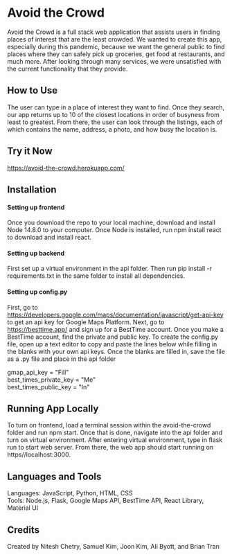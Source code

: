 # Avoid the Crowd

Avoid the Crowd is a full stack web application that assists users in finding places of interest that are the least crowded. We wanted to create this app, especially during this pandemic, because we want the general public to find places where they can safely pick up groceries, get food at restaurants, and much more. After looking through many services, we were unsatisfied with the current functionality that they provide.

## How to Use

The user can type in a place of interest they want to find. Once they search, our app returns up to 10 of the closest locations in order of busyness from least to greatest. From there, the user can look through the listings, each of which contains the name, address, a photo, and how busy the location is.

## Try it Now

https://avoid-the-crowd.herokuapp.com/

## Installation 

#### Setting up frontend <br/>
Once you download the repo to your local machine, download and install Node 14.8.0 to your computer. Once Node is installed, run npm install react to download and install react.

#### Setting up backend <br/>
First set up a virtual environment in the api folder. Then run pip install -r requirements.txt in the same folder to install all dependencies.

#### Setting up config.py <br/>
First, go to https://developers.google.com/maps/documentation/javascript/get-api-key to get an api key for Google Maps Platform. 
Next, go to https://besttime.app/ and sign up for a BestTime account. Once you make a BestTime account, find the private and public key.
To create the config.py file, open up a text editor to copy and paste the lines below while filling in the blanks with your own api keys. Once the blanks are filled in, save the file as a .py file and place in the api folder 

gmap_api_key = "Fill" <br/>
best_times_private_key = "Me" <br/>
best_times_public_key = "In" <br/>

## Running App Locally

To turn on frontend, load a terminal session within the avoid-the-crowd folder and run npm start. Once that is done, navigate into the api folder and turn on virtual environment. After entering virtual environment, type in flask run to start web server. From there, the web app should start running on https//localhost:3000.

## Languages and Tools 

Languages: JavaScript, Python, HTML, CSS<br/>
Tools: Node.js, Flask, Google Maps API, BestTime API, React Library, Material UI

## Credits

Created by Nitesh Chetry, Samuel Kim, Joon Kim, Ali Byott, and Brian Tran


